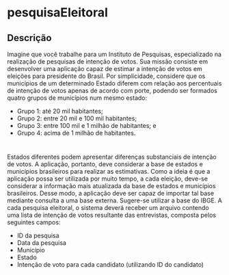# pesquisaEleitoral

## Descrição
Imagine que você trabalhe para um Instituto de Pesquisas, especializado na realização de
pesquisas de intenção de votos.
Sua missão consiste em desenvolver uma aplicação capaz de estimar a intenção de votos
em eleições para presidente do Brasil.
Por simplicidade, considere que os municípios de um determinado Estado diferem com
relação aos percentuais de intenção de votos apenas de acordo com porte, podendo ser
formados quatro grupos de municípios num mesmo estado:
- Grupo 1: até 20 mil habitantes;
- Grupo 2: entre 20 mil e 100 mil habitantes;
- Grupo 3: entre 100 mil e 1 milhão de habitantes; e
- Grupo 4: acima de 1 milhão de habitantes.
#
Estados diferentes podem apresentar diferenças substanciais de intenção de votos.
A aplicação, portanto, deve considerar a base de estados e municípios brasileiros para
realizar as estimativas. Como a ideia é que a aplicação possa ser utilizada por muito tempo,
a cada eleição, deve-se considerar a informação mais atualizada da base de estados e
municípios brasileiros. Desse modo, a aplicação deve ser capaz de importar tal base
mediante consulta a uma base externa. Sugere-se utilizar a base do IBGE.
A cada pesquisa eleitoral, o sistema deverá receber um arquivo contendo uma lista de
intenção de votos resultante das entrevistas, composta pelos seguintes campos:
- ID da pesquisa
- Data da pesquisa
- Município
- Estado
- Intenção de voto para cada candidato (utilizando ID do candidato)

